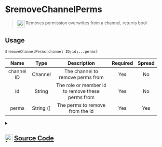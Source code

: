 # $removeChannelPerms
> <img align="top" src="https://upload.wikimedia.org/wikipedia/commons/thumb/e/e4/Infobox_info_icon.svg/160px-Infobox_info_icon.svg.png?20150409153300" alt="image" width="25" height="auto"> Removes permission overwrites from a channel, returns bool
## Usage
```
$removeChannelPerms[channel ID;id;...perms]
```
| Name | Type | Description | Required | Spread
| :---: | :---: | :---: | :---: | :---: |
channel ID | Channel | The channel to remove perms from | Yes | No
id | String | The role or member id to remove these perms from | Yes | No
perms | String () | The perms to remove from the id | Yes | Yes
<details>
<summary>
    
## <img align="top" src="https://cdn4.iconfinder.com/data/icons/iconsimple-logotypes/512/github-512.png" alt="image" width="25" height="auto">  [Source Code](https://github.com/tryforge/ForgeScript-V2/blob/main/src/native/removeChannelPerms.ts)
    
</summary>
    
```ts
import { BaseChannel, PermissionFlagsBits, PermissionsString, TextChannel } from "discord.js"
import { ArgType, NativeFunction, Return } from "../structures"

export default new NativeFunction({
    name: "$removeChannelPerms",
    version: "1.0.3",
    description: "Removes permission overwrites from a channel, returns bool",
    brackets: true,
    unwrap: true,
    args: [
        {
            name: "channel ID",
            description: "The channel to remove perms from",
            rest: false,
            required: true,
            type: ArgType.Channel,
            check: (i: BaseChannel) => i.isTextBased() && "permissionOverwrites" in i
        },
        {
            name: "id",
            description: "The role or member id to remove these perms from",
            rest: false,
            required: true,
            type: ArgType.String
        },
        {
            name: "perms",
            description: "The perms to remove from the id",
            rest: true,
            type: ArgType.String,
            required: true,
            enum: PermissionFlagsBits
        }
    ],
    async execute(ctx, [ ch, id, perms ]) {
        const channel = ch as TextChannel
        
        const obj: Partial<Record<PermissionsString, boolean>> = {}

        perms.forEach(x => obj[x as PermissionsString] = false)

        return Return.success(
            !!(await channel.permissionOverwrites.create(id, obj))
        )
    },
})
```
    
</details>
